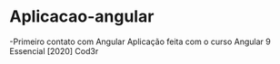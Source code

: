 # Aplicacao-angular
-Primeiro contato com Angular
Aplicação feita com o curso Angular 9 Essencial [2020] Cod3r
